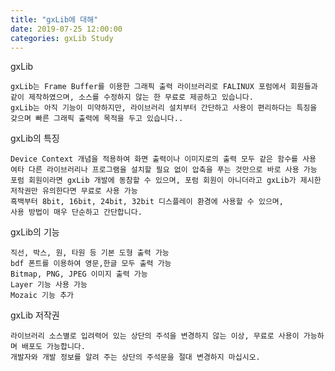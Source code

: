 ```yaml
---
title: "gxLib에 대해"
date: 2019-07-25 12:00:00
categories: gxLib Study
---
```


gxLib
   
    gxLib는 Frame Buffer를 이용한 그래픽 출력 라이브러리로 FALINUX 포럼에서 회원들과 같이 제작하였으며, 소스를 수정하지 않는 한 무료로 제공하고 있습니다.    
    gxLib는 아직 기능이 미약하지만, 라이브러리 설치부터 간단하고 사용이 편리하다는 특징을 갖으며 빠른 그래픽 출력에 목적을 두고 있습니다..

gxLib의 특징

    Device Context 개념을 적용하여 화면 출력이나 이미지로의 출력 모두 같은 함수를 사용
    여타 다른 라이브러리나 프로그램을 설치할 필요 없이 압축을 푸는 것만으로 바로 사용 가능
    포럼 회원이라면 gxLib 개발에 동참할 수 있으며, 포럼 회원이 아니더라고 gxLib가 제시한 저작권만 유의한다면 무료로 사용 가능
    흑백부터 8bit, 16bit, 24bit, 32bit 디스플레이 환경에 사용할 수 있으며,
    사용 방법이 매우 단순하고 간단합니다.

gxLib의 기능

    직선, 박스, 원, 타원 등 기본 도형 출력 가능
    bdf 폰트를 이용하여 영문,한글 모두 출력 가능
    Bitmap, PNG, JPEG 이미지 출력 가능
    Layer 기능 사용 가능
    Mozaic 기능 추가

gxLib 저작권


    라이브러리 소스별로 입려력어 있는 상단의 주석을 변경하지 않는 이상, 무료로 사용이 가능하며 배포도 가능합니다. 
    개발자와 개발 정보를 알려 주는 상단의 주석문을 절대 변경하지 마십시오.

